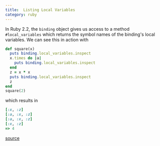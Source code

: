 ```yaml
---
title:  Listing Local Variables
category: ruby
---
```


In Ruby 2.2, the `binding` object gives us access to a method
`#local_variables` which returns the symbol names of the binding's local
variables. We can see this in action with

```ruby
def square(x)
  puts binding.local_variables.inspect
  x.times do |a|
    puts binding.local_variables.inspect
  end
  z = x * x
  puts binding.local_variables.inspect
  z
end
square(2)
```

which results in

```ruby
[:x, :z]
[:a, :x, :z]
[:a, :x, :z]
[:x, :z]
=> 4
```

[source](http://ruby-doc.org/core-2.2.0/Binding.html#method-i-local_variables)
